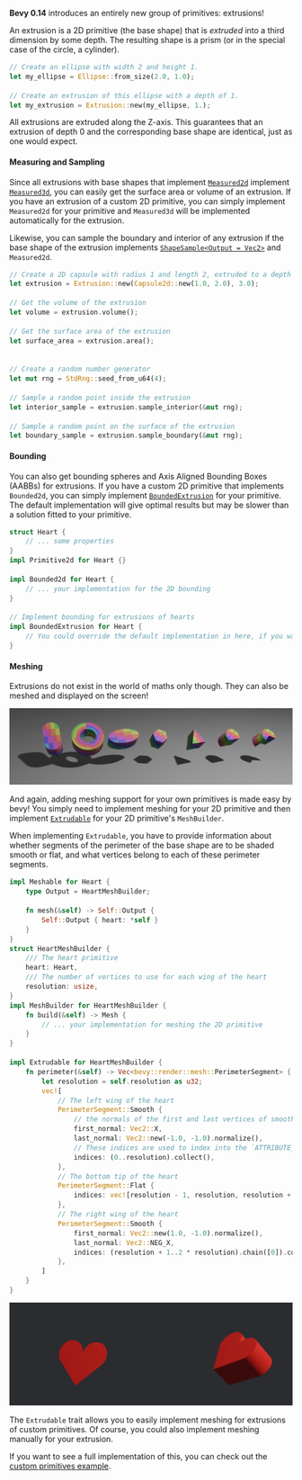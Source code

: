 **Bevy 0.14** introduces an entirely new group of primitives: extrusions!

An extrusion is a 2D primitive (the base shape) that is *extruded* into a third dimension by some depth. The resulting shape is a prism (or in the special case of the circle, a cylinder).

```rust
// Create an ellipse with width 2 and height 1.
let my_ellipse = Ellipse::from_size(2.0, 1.0);

// Create an extrusion of this ellipse with a depth of 1.
let my_extrusion = Extrusion::new(my_ellipse, 1.);
```

All extrusions are extruded along the Z-axis. This guarantees that an extrusion of depth 0 and the corresponding base shape are identical, just as one would expect.

#### Measuring and Sampling

Since all extrusions with base shapes that implement [`Measured2d`](https://dev-docs.bevyengine.org/bevy/index.html) implement [`Measured3d`](https://dev-docs.bevyengine.org/bevy/index.html), you can easily get the surface area or volume of an extrusion.
If you have an extrusion of a custom 2D primitive, you can simply implement `Measured2d` for your primitive and `Measured3d` will be implemented automatically for the extrusion.

Likewise, you can sample the boundary and interior of any extrusion if the base shape of the extrusion implements [`ShapeSample<Output = Vec2>`](https://dev-docs.bevyengine.org/bevy/index.html) and `Measured2d`. 

```rust
// Create a 2D capsule with radius 1 and length 2, extruded to a depth of 3
let extrusion = Extrusion::new(Capsule2d::new(1.0, 2.0), 3.0);

// Get the volume of the extrusion
let volume = extrusion.volume();

// Get the surface area of the extrusion
let surface_area = extrusion.area();


// Create a random number generator
let mut rng = StdRng::seed_from_u64(4);

// Sample a random point inside the extrusion
let interior_sample = extrusion.sample_interior(&mut rng);

// Sample a random point on the surface of the extrusion
let boundary_sample = extrusion.sample_boundary(&mut rng);
```

#### Bounding

You can also get bounding spheres and Axis Aligned Bounding Boxes (AABBs) for extrusions. If you have a custom 2D primitive that implements `Bounded2d`, you can simply implement [`BoundedExtrusion`](https://dev-docs.bevyengine.org/bevy/index.html) for your primitive. The default implementation will give optimal results but may be slower than a solution fitted to your primitive. 

```rust
struct Heart {
	// ... some properties
}
impl Primitive2d for Heart {}

impl Bounded2d for Heart {
	// ... your implementation for the 2D bounding
}

// Implement bounding for extrusions of hearts 
impl BoundedExtrusion for Heart {
    // You could override the default implementation in here, if you want to
}
```

#### Meshing

Extrusions do not exist in the world of maths only though. They can also be meshed and displayed on the screen!

![selected rendered extrusions](selected_extrusions.png)

And again, adding meshing support for your own primitives is made easy by bevy! You simply need to implement meshing for your 2D primitive and then implement [`Extrudable`](https://dev-docs.bevyengine.org/bevy/index.html) for your 2D primitive's `MeshBuilder`. 

When implementing `Extrudable`, you have to provide information about whether segments of the perimeter of the base shape are to be shaded smooth or flat, and what vertices belong to each of these perimeter segments.

```rust
impl Meshable for Heart {
    type Output = HeartMeshBuilder;

    fn mesh(&self) -> Self::Output {
        Self::Output { heart: *self }
    }
}
struct HeartMeshBuilder {
    /// The heart primitive 
	heart: Heart,
	/// The number of vertices to use for each wing of the heart
	resolution: usize,
}
impl MeshBuilder for HeartMeshBuilder {
    fn build(&self) -> Mesh {
        // ... your implementation for meshing the 2D primitive
    }
}

impl Extrudable for HeartMeshBuilder {
    fn perimeter(&self) -> Vec<bevy::render::mesh::PerimeterSegment> {
        let resolution = self.resolution as u32;
        vec![
			// The left wing of the heart
            PerimeterSegment::Smooth {
				// the normals of the first and last vertices of smooth segments have to be specified manually
                first_normal: Vec2::X,
                last_normal: Vec2::new(-1.0, -1.0).normalize(),
				// These indices are used to index into the `ATTRIBUTE_POSITION` vec of your 2D mesh.
                indices: (0..resolution).collect(),
            },
			// The bottom tip of the heart
            PerimeterSegment::Flat {
                indices: vec![resolution - 1, resolution, resolution + 1],
            },
			// The right wing of the heart
            PerimeterSegment::Smooth {
                first_normal: Vec2::new(1.0, -1.0).normalize(),
                last_normal: Vec2::NEG_X,
                indices: (resolution + 1..2 * resolution).chain([0]).collect(),
            },
        ]
    }
}
```

![a 2D heart primitive and its extrusion](heart_extrusion.png)

The `Extrudable` trait allows you to easily implement meshing for extrusions of custom primitives. Of course, you could also implement meshing manually for your extrusion.

If you want to see a full implementation of this, you can check out the [custom primitives example](https://github.com/bevyengine/bevy/blob/main/examples/math/custom_primitives.rs).
